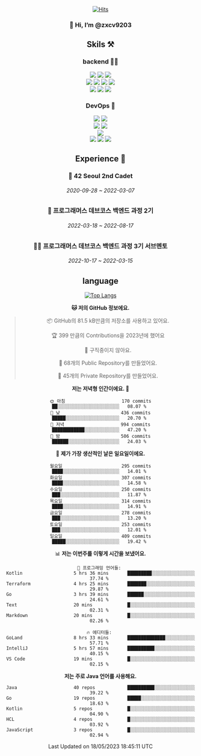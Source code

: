 <div align="center">

[![Hits](https://hits.seeyoufarm.com/api/count/incr/badge.svg?url=https%3A%2F%2Fgithub.com%2Fzxcv9203%2Fhit-counter&count_bg=%23FF7272&title_bg=%23324C2E&icon=codeigniter.svg&icon_color=%23DD5B5B&title=%EB%B0%A9%EB%AC%B8%EC%9E%90&edge_flat=false)](https://hits.seeyoufarm.com)
  
### 👋 Hi, I’m @zxcv9203

## Skils ⚒️
### backend 🧑‍💻
  
<img src="https://img.shields.io/badge/Java-FF6600?style=flat-square&logo=buymeacoffee&logoColor=white"/>
<img src="https://img.shields.io/badge/Go-0099FF?style=flat-square&logo=go&logoColor=white"/>
<img src="https://img.shields.io/badge/Kotlin-7F52FF?style=flat-square&logo=kotlin&logoColor=white"/>
  
  
<br />
  
<img src="https://img.shields.io/badge/Spring-339933?style=flat-square&logo=Spring&logoColor=white"/>
<img src="https://img.shields.io/badge/Spring Boot-339933?style=flat-square&logo=Spring Boot&logoColor=white"/>
<img src="https://img.shields.io/badge/Spring Security-339933?style=flat-square&logo=Spring Security&logoColor=white"/>
  
<img src="https://img.shields.io/badge/Spring Data JPA-339933?style=flat-square&logo=Hibernate&logoColor=white"/>

<br />
  
  <img src="https://img.shields.io/badge/mysql-0099FF?style=flat-square&logo=mysql&logoColor=white"/>
  <img src="https://img.shields.io/badge/mariadb-0099FF?style=flat-square&logo=mariadb&logoColor=white"/>
  <img src="https://img.shields.io/badge/mongoDB-47A248?style=flat-square&logo=mongodb&logoColor=white"/>
  
  
### DevOps 🚀
  
  <img src="https://img.shields.io/badge/docker-2496ED?style=flat-square&logo=docker&logoColor=white"/>
  <img src="https://img.shields.io/badge/kubernetes-326CE5?style=flat-square&logo=kubernetes&logoColor=white"/>
  
  <br />
  
  <img src="https://img.shields.io/badge/Github Actions-2088FF?style=flat-square&logo=githubactions&logoColor=white"/>
  <img src="https://img.shields.io/badge/Jenkins-D24939?style=flat-square&logo=jenkins&logoColor=white"/>
  
  
  <br />
  <img src="https://img.shields.io/badge/terraform-7B42BC?style=flat-square&logo=terraform&logoColor=white"/>
  
  <br />
  <img src="https://img.shields.io/badge/Amazon AWS-232F3E?style=flat-square&logo=Amazon AWS&logoColor=white"/>

  <img src="https://img.shields.io/badge/GCP-4285F4?style=flat-square&logo=googlecloud&logoColor=white"/>
  <img src="https://img.shields.io/badge/NCP-03C75A?style=flat-square&logo=naver&logoColor=white"/>
  
  
  
## Experience 🏃
  
### 🏫 42 Seoul 2nd Cadet
  ###### 2020-09-28 ~ 2022-03-07
  
### 🏫 프로그래머스 데브코스 백엔드 과정 2기 
  ###### 2022-03-18 ~ 2022-08-17
  
### 🧑‍🏫 프로그래머스 데브코스 백엔드 과정 3기 서브멘토 
  ###### 2022-10-17 ~ 2022-03-15

## language

[![Top Langs](https://github-readme-stats.vercel.app/api/top-langs/?username=zxcv9203&hide=html&exclude_repo=zxcv9203.github.io,golB&theme=grate-gatsby)](https://github.com/zxcv9203/github-readme-stats)
  
<!--START_SECTION:waka-->
**🐱 저의 GitHub 정보에요.** 

> 📦 GitHub의 81.5 kB만큼의 저장소를 사용하고 있어요. 
 > 
> 🏆 399 만큼의 Contributions을 2023년에 했어요
 > 
> 🚫 구직중이지 않아요.
 > 
> 📜 68개의 Public Repository를 만들었어요. 
 > 
> 🔑 45개의 Private Repository를 만들었어요. 
 > 
**저는 저녁형 인간이에요. 🦉** 

```text
🌞 아침                     170 commits         ██░░░░░░░░░░░░░░░░░░░░░░░   08.07 % 
🌆 낮　                     436 commits         █████░░░░░░░░░░░░░░░░░░░░   20.70 % 
🌃 저녁                     994 commits         ████████████░░░░░░░░░░░░░   47.20 % 
🌙 밤　                     506 commits         ██████░░░░░░░░░░░░░░░░░░░   24.03 % 
```
📅 **제가 가장 생산적인 날은 일요일이에요.** 

```text
월요일                      295 commits         ████░░░░░░░░░░░░░░░░░░░░░   14.01 % 
화요일                      307 commits         ████░░░░░░░░░░░░░░░░░░░░░   14.58 % 
수요일                      250 commits         ███░░░░░░░░░░░░░░░░░░░░░░   11.87 % 
목요일                      314 commits         ████░░░░░░░░░░░░░░░░░░░░░   14.91 % 
금요일                      278 commits         ███░░░░░░░░░░░░░░░░░░░░░░   13.20 % 
토요일                      253 commits         ███░░░░░░░░░░░░░░░░░░░░░░   12.01 % 
일요일                      409 commits         █████░░░░░░░░░░░░░░░░░░░░   19.42 % 
```


📊 **저는 이번주를 이렇게 시간을 보냈어요.** 

```text
💬 프로그래밍 언어들: 
Kotlin                   5 hrs 36 mins       █████████░░░░░░░░░░░░░░░░   37.74 % 
Terraform                4 hrs 25 mins       ███████░░░░░░░░░░░░░░░░░░   29.87 % 
Go                       3 hrs 39 mins       ██████░░░░░░░░░░░░░░░░░░░   24.61 % 
Text                     20 mins             █░░░░░░░░░░░░░░░░░░░░░░░░   02.31 % 
Markdown                 20 mins             █░░░░░░░░░░░░░░░░░░░░░░░░   02.26 % 

🔥 에디터들: 
GoLand                   8 hrs 33 mins       ██████████████░░░░░░░░░░░   57.71 % 
IntelliJ                 5 hrs 57 mins       ██████████░░░░░░░░░░░░░░░   40.15 % 
VS Code                  19 mins             █░░░░░░░░░░░░░░░░░░░░░░░░   02.15 % 
```

**저는 주로 Java 언어를 사용해요.** 

```text
Java                     40 repos            ██████████░░░░░░░░░░░░░░░   39.22 % 
Go                       19 repos            █████░░░░░░░░░░░░░░░░░░░░   18.63 % 
Kotlin                   5 repos             █░░░░░░░░░░░░░░░░░░░░░░░░   04.90 % 
HCL                      4 repos             █░░░░░░░░░░░░░░░░░░░░░░░░   03.92 % 
JavaScript               3 repos             █░░░░░░░░░░░░░░░░░░░░░░░░   02.94 % 
```




 Last Updated on 18/05/2023 18:45:11 UTC
<!--END_SECTION:waka-->
  
</div>

